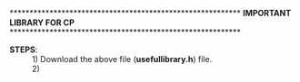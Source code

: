********************************************************** **IMPORTANT LIBRARY FOR CP**  **********************************************************

**STEPS**:<br />
&nbsp; &nbsp; &nbsp; &nbsp; &nbsp; 1) Download the above file (**usefullibrary.h**) file.<br />
&nbsp; &nbsp; &nbsp; &nbsp; &nbsp; 2) 
